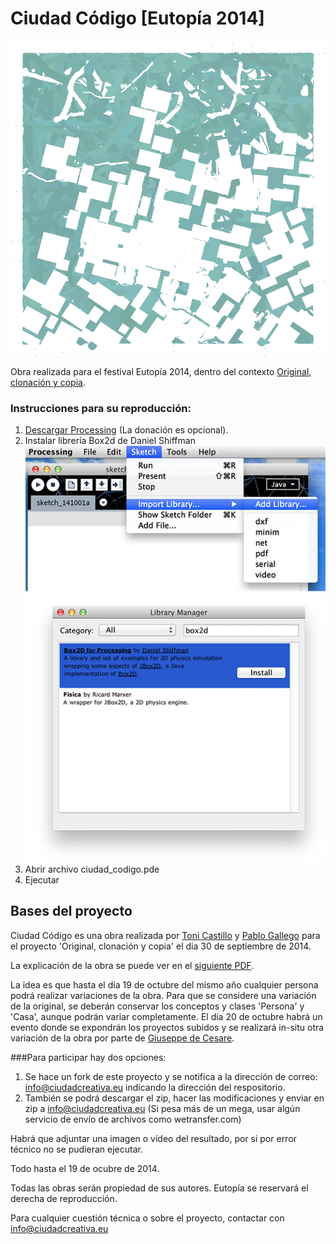 Ciudad Código [Eutopía 2014]
============================

![Captura de una ejecución](/_readme_images/ejemplo_de_obra_ciudad_codigo.png?raw=true)

Obra realizada para el festival Eutopía 2014, dentro del contexto [Original, clonación y copia](http://festivaleutopia.org/creaciones-in-situ/original-clonacion-y-copia-ciudad-creativa/).

### Instrucciones para su reproducción:

1. [Descargar Processing](https://processing.org/download/) (La donación es opcional).
2. Instalar librería Box2d de Daniel Shiffman
![Menú Sketch, add library, box2d](/_readme_images/instalar_libreria_box2d.jpg?raw=true)
3. Abrir archivo ciudad_codigo.pde
4. Ejecutar

## Bases del proyecto

Ciudad Código es una obra realizada por [Toni Castillo](http://tonicastillo.com) y [Pablo Gallego](http://lawebdee.com) para el proyecto 'Original, clonación y copia' el dia 30 de septiembre de 2014.

La explicación de la obra se puede ver en el [siguiente PDF](/presentacion_sistema.pdf?raw=true).

La idea es que hasta el día 19 de octubre del mismo año cualquier persona podrá realizar variaciones de la obra. Para que se considere una variación de la original, se deberán conservar los conceptos y clases 'Persona' y 'Casa', aunque podrán variar completamente. El día 20 de octubre habrá un evento donde se expondrán los proyectos subidos y se realizará in-situ otra variación de la obra por parte de [Giuseppe de Cesare](giuseppedecesare.com).

###Para participar hay dos opciones:

1. Se hace un fork de este proyecto y se notifica a la dirección de correo: info@ciudadcreativa.eu indicando la dirección del respositorio.
2. También se podrá descargar el zip, hacer las modificaciones y enviar en zip a info@ciudadcreativa.eu (Si pesa más de un mega, usar algún servicio de envío de archivos como wetransfer.com)

Habrá que adjuntar una imagen o vídeo del resultado, por si por error técnico no se pudieran ejecutar.

Todo hasta el 19 de ocubre de 2014.

Todas las obras serán propiedad de sus autores. Eutopía se reservará el derecha de reproducción.

Para cualquier cuestión técnica o sobre el proyecto, contactar con info@ciudadcreativa.eu